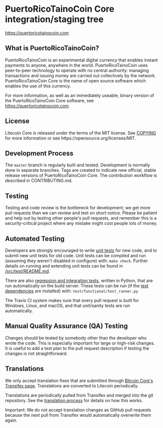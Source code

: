 # PuertoRicoTainoCoin Core integration/staging tree
https://puertoricotainocoin.com

<h2>What is PuertoRicoTainoCoin?</h2>

<p>PuertoRicoTainoCoin is an experimental digital currency that enables instant payments to anyone, anywhere in the world. PuertoRicoTainoCoin uses peer-to-peer technology to operate with no central authority: managing transactions and issuing money are carried out collectively by the network. PuertoRicoTainoCoin Core is the name of open source software which enables the use of this currency.</p>

For more information, as well as an immediately useable, binary version of the PuertoRicoTainoCoin Core software, see https://puertoricotainocoin.com


<h2>License</h2>
<p>Litecoin Core is released under the terms of the MIT license. See <a href="LICENSE">COPYING</a> for more information or see https://opensource.org/licenses/MIT. </p>

<h2>Development Process</h2>
<p>The <code>master</code> branch is regularly built and tested. Development is normally done in separate branches. Tags are created to indicate new official, stable release versions of PuertoRicoTainoCoin Core.
The contribution workflow is described in CONTRIBUTING.md.</p>

<h2>Testing</h2>
<p>Testing and code review is the bottleneck for development; we get more pull requests than we can review and test on short notice. Please be patient and help out by testing other people's pull requests, and remember this is a security-critical project where any mistake might cost people lots of money.</p>

<h2>Automated Testing</h2>
<p>Developers are strongly encouraged to write <a href="/src/test/README.md">unit tests</a> for new code, and to submit new unit tests for old code. Unit tests can be compiled and run (assuming they weren't disabled in configure) with: <code>make check</code>. Further details on running and extending unit tests can be found in <a href="/src/test/README.md">/src/test/README.md</a>.

There are also <a href="/src/test">regression and integration tests</a>, written in Python, that are run automatically on the build server. These tests can be run (if the <a href="/src/test">test dependencies</a> are installed) with: <code>test/functional/test_runner.py</code>

The Travis CI system makes sure that every pull request is built for Windows, Linux, and macOS, and that unit/sanity tests are run automatically.</p>

<h2>Manual Quality Assurance (QA) Testing</h2>
<p>Changes should be tested by somebody other than the developer who wrote the code. This is especially important for large or high-risk changes. It is useful to add a test plan to the pull request description if testing the changes is not straightforward.</p>

<h2>Translations</h2>
<p>We only accept translation fixes that are submitted through <a href="https://www.transifex.com/projects/p/bitcoin/">Bitcoin Core's Transifex page</a>. Translations are converted to Litecoin periodically.

Translations are periodically pulled from Transifex and merged into the git repository. See the <a href="doc/translation_process.md">translation process</a> for details on how this works.

Important: We do not accept translation changes as GitHub pull requests because the next pull from Transifex would automatically overwrite them again.</p>

 
